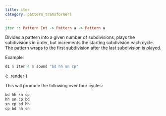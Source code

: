 ```yaml
---
title: iter
category: pattern_transformers
---
```


~~~~ haskell
iter :: Pattern Int -> Pattern a -> Pattern a
~~~~

Divides a pattern into a given number of subdivisions, plays the subdivisions
in order, but increments the starting subdivision each cycle. The pattern
wraps to the first subdivision after the last subdivision is played.

Example:

~~~~ haskell
d1 $ iter 4 $ sound "bd hh sn cp"
~~~~
{: .render }

This will produce the following over four cycles:

~~~~ haskell
bd hh sn cp
hh sn cp bd
sn cp bd hh
cp bd hh sn
~~~~
